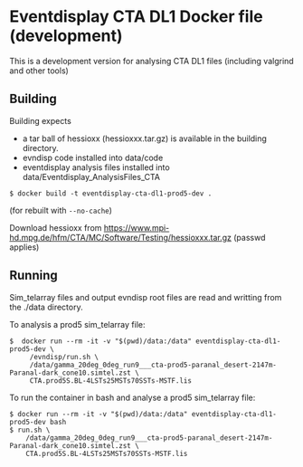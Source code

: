 # Eventdisplay CTA DL1 Docker file (development)

This is a development version for analysing CTA DL1 files (including valgrind and other tools)

## Building

Building expects 

- a tar ball of hessioxx (hessioxxx.tar.gz) is available in the building directory.
- evndisp code installed into data/code
- eventdisplay analysis files installed into data/Eventdisplay_AnalysisFiles_CTA


```
$ docker build -t eventdisplay-cta-dl1-prod5-dev .
```
(for rebuilt with `--no-cache`)

Download hessioxx from https://www.mpi-hd.mpg.de/hfm/CTA/MC/Software/Testing/hessioxxx.tar.gz (passwd applies)

## Running

Sim_telarray files and output evndisp root files are read and writting from the ./data directory.

To analysis a prod5 sim_telarray file:

```
$  docker run --rm -it -v "$(pwd)/data:/data" eventdisplay-cta-dl1-prod5-dev \
     /evndisp/run.sh \
     /data/gamma_20deg_0deg_run9___cta-prod5-paranal_desert-2147m-Paranal-dark_cone10.simtel.zst \
     CTA.prod5S.BL-4LSTs25MSTs70SSTs-MSTF.lis
```

To run the container in bash and analyse a prod5 sim_telarray file:

```
$ docker run --rm -it -v "$(pwd)/data:/data" eventdisplay-cta-dl1-prod5-dev bash
$ run.sh \
    /data/gamma_20deg_0deg_run9___cta-prod5-paranal_desert-2147m-Paranal-dark_cone10.simtel.zst \
    CTA.prod5S.BL-4LSTs25MSTs70SSTs-MSTF.lis
```

